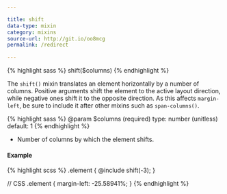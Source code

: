 ```yaml
---

title: shift
data-type: mixin
category: mixins
source-url: http://git.io/oo8mcg
permalink: /redirect

---
```


{% highlight sass %}
shift($columns)
{% endhighlight %}

The `shift()` mixin translates an element horizontally by a number of columns. Positive arguments shift the element to the active layout direction, while negative ones shift it to the opposite direction. As this affects `margin-left`, be sure to include it after other mixins such as `span-columns()`.

{% highlight sass %}
@param $columns (required)
  type: number (unitless)
  default: 1
{% endhighlight %}
- Number of columns by which the element shifts.

#### Example

{% highlight scss %}
.element {
  @include shift(-3);
}

// CSS
.element {
  margin-left: -25.58941%;
}
{% endhighlight %}
